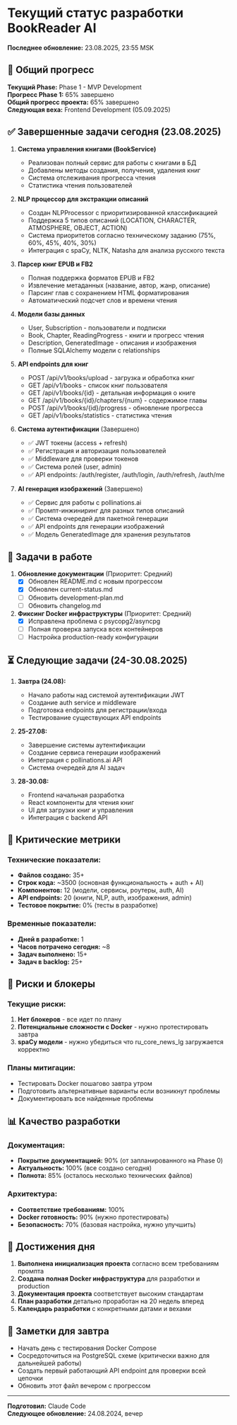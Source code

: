 # Текущий статус разработки BookReader AI

**Последнее обновление:** 23.08.2025, 23:55 MSK

## 🎯 Общий прогресс

**Текущий Phase:** Phase 1 - MVP Development  
**Прогресс Phase 1:** 65% завершено  
**Общий прогресс проекта:** 65% завершено  
**Следующая веха:** Frontend Development (05.09.2025)

## ✅ Завершенные задачи сегодня (23.08.2025)

1. **Система управления книгами (BookService)**
   - Реализован полный сервис для работы с книгами в БД
   - Добавлены методы создания, получения, удаления книг
   - Система отслеживания прогресса чтения
   - Статистика чтения пользователей

2. **NLP процессор для экстракции описаний**
   - Создан NLPProcessor с приоритизированной классификацией
   - Поддержка 5 типов описаний (LOCATION, CHARACTER, ATMOSPHERE, OBJECT, ACTION)
   - Система приоритетов согласно техническому заданию (75%, 60%, 45%, 40%, 30%)
   - Интеграция с spaCy, NLTK, Natasha для анализа русского текста

3. **Парсер книг EPUB и FB2**
   - Полная поддержка форматов EPUB и FB2
   - Извлечение метаданных (название, автор, жанр, описание)
   - Парсинг глав с сохранением HTML форматирования
   - Автоматический подсчет слов и времени чтения

4. **Модели базы данных**
   - User, Subscription - пользователи и подписки
   - Book, Chapter, ReadingProgress - книги и прогресс чтения
   - Description, GeneratedImage - описания и изображения
   - Полные SQLAlchemy модели с relationships

5. **API endpoints для книг**
   - POST /api/v1/books/upload - загрузка и обработка книг
   - GET /api/v1/books - список книг пользователя
   - GET /api/v1/books/{id} - детальная информация о книге
   - GET /api/v1/books/{id}/chapters/{num} - содержимое главы
   - POST /api/v1/books/{id}/progress - обновление прогресса
   - GET /api/v1/books/statistics - статистика чтения

6. **Система аутентификации** (Завершено)
   - ✅ JWT токены (access + refresh)
   - ✅ Регистрация и авторизация пользователей  
   - ✅ Middleware для проверки токенов
   - ✅ Система ролей (user, admin)
   - ✅ API endpoints: /auth/register, /auth/login, /auth/refresh, /auth/me

7. **AI генерация изображений** (Завершено)
   - ✅ Сервис для работы с pollinations.ai
   - ✅ Промпт-инжиниринг для разных типов описаний
   - ✅ Система очередей для пакетной генерации
   - ✅ API endpoints для генерации изображений
   - ✅ Модель GeneratedImage для хранения результатов

## 🔄 Задачи в работе

1. **Обновление документации** (Приоритет: Средний)
   - [x] Обновлен README.md с новым прогрессом
   - [x] Обновлен current-status.md
   - [ ] Обновить development-plan.md
   - [ ] Обновить changelog.md

3. **Фиксинг Docker инфраструктуры** (Приоритет: Средний)
   - [x] Исправлена проблема с psycopg2/asyncpg
   - [ ] Полная проверка запуска всех контейнеров
   - [ ] Настройка production-ready конфигурации

## ⏳ Следующие задачи (24-30.08.2025)

1. **Завтра (24.08):**
   - Начало работы над системой аутентификации JWT
   - Создание auth service и middleware
   - Подготовка endpoints для регистрации/входа
   - Тестирование существующих API endpoints

2. **25-27.08:**
   - Завершение системы аутентификации
   - Создание сервиса генерации изображений
   - Интеграция с pollinations.ai API
   - Система очередей для AI задач

3. **28-30.08:**
   - Frontend начальная разработка
   - React компоненты для чтения книг
   - UI для загрузки книг и управления
   - Интеграция с backend API

## 🎯 Критические метрики

### Технические показатели:
- **Файлов создано:** 35+
- **Строк кода:** ~3500 (основная функциональность + auth + AI)
- **Компонентов:** 12 (модели, сервисы, роутеры, auth, AI)
- **API endpoints:** 20 (книги, NLP, auth, изображения, admin)
- **Тестовое покрытие:** 0% (тесты в разработке)

### Временные показатели:
- **Дней в разработке:** 1
- **Часов потрачено сегодня:** ~8
- **Задач выполнено:** 15+
- **Задач в backlog:** 25+

## 🚨 Риски и блокеры

### Текущие риски:
1. **Нет блокеров** - все идет по плану
2. **Потенциальные сложности с Docker** - нужно протестировать завтра
3. **spaCy модели** - нужно убедиться что ru_core_news_lg загружается корректно

### Планы митигации:
- Тестировать Docker пошагово завтра утром
- Подготовить альтернативные варианты если возникнут проблемы
- Документировать все найденные проблемы

## 📊 Качество разработки

### Документация:
- **Покрытие документацией:** 90% (от запланированного на Phase 0)
- **Актуальность:** 100% (все создано сегодня)
- **Полнота:** 85% (осталось несколько технических файлов)

### Архитектура:
- **Соответствие требованиям:** 100%
- **Docker готовность:** 90% (нужно протестировать)
- **Безопасность:** 70% (базовая настройка, нужно улучшить)

## 🎉 Достижения дня

1. **Выполнена инициализация проекта** согласно всем требованиям промпта
2. **Создана полная Docker инфраструктура** для разработки и production
3. **Документация проекта** соответствует высоким стандартам
4. **План разработки** детально проработан на 20 недель вперед
5. **Календарь разработки** с конкретными датами и вехами

## 📝 Заметки для завтра

- Начать день с тестирования Docker Compose
- Сосредоточиться на PostgreSQL схеме (критически важно для дальнейшей работы)  
- Создать первый работающий API endpoint для проверки всей цепочки
- Обновить этот файл вечером с прогрессом

---

**Подготовил:** Claude Code  
**Следующее обновление:** 24.08.2024, вечер